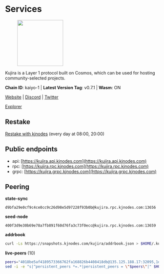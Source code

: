 # Services

<figure><img src="https://raw.githubusercontent.com/kj89/testnet_manuals/main/pingpub/logos/kujira.png" width="150" alt=""><figcaption></figcaption></figure>

Kujira is a Layer 1 protocol built on Cosmos, which can be used for  hosting community-selected projects.

**Chain ID**: kaiyo-1 | **Latest Version Tag**: v0.7.1 | **Wasm**: ON

[Website](https://kujira.app) | [Discord](https://discord.gg/teamkujira) | [Twitter](https://twitter.com/TeamKujira)

[Explorer](https://explorer.kjnodes.com/kujira)

## Restake

[Restake with kjnodes](https://restake.app/kujira/kujiravaloper1tnuqj73jfn3724lqz34c27tuv80nv336sadqym) (every day at 08:00, 20:00)
## Public endpoints

* api: [https://kujira.api.kjnodes.com](https://kujira.api.kjnodes.com)
* rpc: [https://kujira.rpc.kjnodes.com](https://kujira.rpc.kjnodes.com)
* grpc: [https://kujira.grpc.kjnodes.com](https://kujira.grpc.kjnodes.com)

## Peering

**state-sync**

```text
d9bfa29e0cf9c4ce0cc9c26d98e5d97228f93b0b@kujira.rpc.kjnodes.com:13656
```

**seed-node**

```text
400f3d9e30b69e78a7fb891f60d76fa3c73f0ecc@kujira.rpc.kjnodes.com:13659
```

**addrbook**
```bash
curl -Ls https://snapshots.kjnodes.com/kujira/addrbook.json > $HOME/.kujira/config/addrbook.json
```

**live-peers** (10)
```bash
peers="4018be5af4189573366762fa168826b4408418db@135.125.188.17:32095,1d85c9f16727584753db78b5b54eedf0ce8de3ed@51.159.16.49:5060,213dbb8301ce1c0f5662a9b723bd613f15e1dd4e@75.119.157.167:30656,129771a48f43b83c6144c7d282ad1da62434cc07@15.204.197.12:26656,d9bfa29e0cf9c4ce0cc9c26d98e5d97228f93b0b@65.109.88.38:13656,4ae125f9c9b8e2f1ac83749c2209e26056b97851@65.108.238.103:11856,5ae54af5483ff090e57a51f9f3568490373e2419@135.181.26.211:26656,a7d96dc929824613315dcc1c90fee119f28cc51f@134.65.193.158:26656,ecafd5cadaf3526a588550a7bc343ce2670c988d@185.16.39.231:26656,d6d14f99ef25c8ffee6fa4afca40fece0c1ab9fe@107.181.229.154:20656"
sed -i -e "s|^persistent_peers *=.*|persistent_peers = \"$peers\"|" $HOME/.kujira/config/config.toml
```

